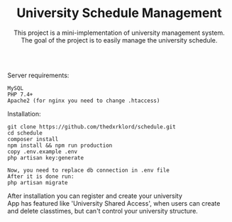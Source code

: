 <h1 align="center">University Schedule Management</h1>
<p align="center">
This project is a mini-implementation of university management system.
<br>The goal of the project is to easily manage the university schedule.
</p>
<br><br>

Server requirements:
````
MySQL
PHP 7.4+
Apache2 (for nginx you need to change .htaccess)
````
Installation:
````
git clone https://github.com/thedxrklord/schedule.git
cd schedule
composer install
npm install && npm run production
copy .env.example .env
php artisan key:generate

Now, you need to replace db connection in .env file
After it is done run:
php artisan migrate
````

After installation you can register and create your university<br>
App has featured like 'University Shared Access', when users can create and delete classtimes, but can't control your university structure.


